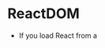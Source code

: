 # ReactDOM

* If you load React from a <script> tag, these top-level APIs are available on the ReactDOM global. If you use ES6 with npm, you can write import ReactDOM from 'react-dom'. 

## Overview

* The react-dom package provides DOM-specific methods that can be used at the top level of your app and as an escape hatch to get outside of the React model if you need to. Most of your components should not need to use this module.

```ts
render()
hydrate()
unmountComponentAtNode()
findDOMNode()
createPortal()
```

## Reference

### render()

```ts
ReactDOM.render(element, container[, callback])
```

* Render a React element into the DOM in the supplied container and return a reference to the component (or returns null for stateless components).

* If the React element was previously rendered into container, this will perform an update on it and only mutate the DOM as necessary to reflect the latest React element.

* If the optional callback is provided, it will be executed after the component is rendered or updated.

### hydrate()

```ts
ReactDOM.hydrate(element, container[, callback])
```